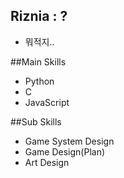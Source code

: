 ## Riznia : ?
 - 뭐적지..

##Main Skills

- Python
- C
- JavaScript

##Sub Skills

- Game System Design
- Game Design(Plan)
- Art Design
